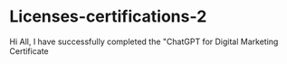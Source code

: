 # Licenses-certifications-2
Hi All, I have successfully completed the "ChatGPT for Digital Marketing Certificate

